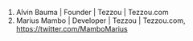 1. Alvin Bauma | Founder | Tezzou | Tezzou.com 
2. Marius Mambo | Developer | Tezzou | Tezzou.com, https://twitter.com/MamboMarius
